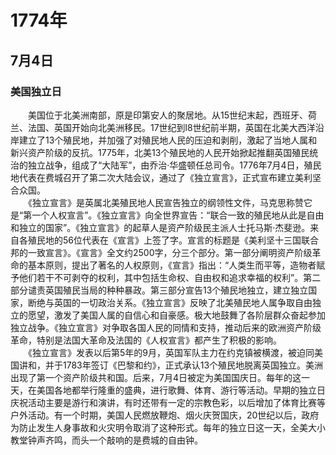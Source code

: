 # 1774年
## 7月4日
### 美国独立日
　　美国位于北美洲南部，原是印第安人的聚居地。从15世纪末起，西班牙、荷兰、法国、英国开始向北美洲移民。17世纪到l8世纪前半期，英国在北美大西洋沿岸建立了13个殖民地，并加强了对殖民地人民的压迫和剥削，激起了当地人属和新兴资产阶级的反抗。1775年，北美13个殖民地的人民开始掀起推翻英国殖民统治的独立战争，组成了“大陆军”，由乔治·华盛顿任总司令。1776年7月4日，殖民地代表在费城召开了第二次大陆会议，通过了《独立宣言》，正式宣布建立美利坚合众国。<br>　　《独立宣言》是英属北美殖民地人民宣告独立的纲领性文件，马克思称赞它是“第一个人权宣言”。《独立宣言》向全世界宣告：“联合一致的殖民地从此是自由和独立的国家”。《独立宣言》的起草人是资产阶级民主派人士托马斯·杰斐逊。来自各殖民地的56位代表在《宣言》上签了字。宣言的标题是《美利坚十三国联合邦的一致宣言》。《宣言》全文约2500字，分三个部分。第一部分阐明资产阶级革命的基本原则，提出了著名的人权原则，《宣言》指出：“人类生而平等，造物者赋予他们若干不可剥夺的权利，其中包括生命权、自由权和追求幸福的权利”。第二部分谴责英国殖民当局的种种暴政。第三部分宣告13个殖民地独立，建立独立国家，断绝与英国的一切政治关系。《独立宣言》反映了北美殖民地人属争取自由独立的愿望，激发了美国人属的自信心和自豪感。极大地鼓舞了各阶层群众奋起参加独立战争。《独立宣言》对争取各国人民的同情和支持，推动后来的欧洲资产阶级革命，特别是法国大革命及法国的《人权宣言》都产生了积极的影响。<br>　　《独立宣言》发表以后第5年的9月，英国军队主力在约克镇被横渡，被迫同美国讲和，并于1783年签订《巴黎和约》，正式承认13个殖民地脱离英国独立。美洲出现了第一个资产阶级共和国。后来，7月4日被定为美国国庆日。每年的这一天，在美国各地都举行隆重的盛典，进行歌舞、体育、游行等活动。早期的独立日庆祝活动主要是游行和演讲，有时还带有一定的宗教色彩，以后增加了体育比赛等户外活动。有一个时期，美国人民燃放鞭炮、烟火庆贺国庆，20世纪以后，政府为防止发生人身事故和火灾明令取消了这种形式。每年的独立日这一天，全美大小教堂钟声齐鸣，而头一个敲响的是费城的自由钟。
<comment/>